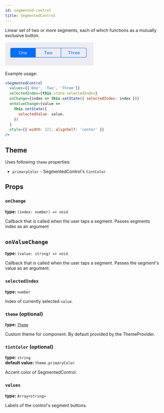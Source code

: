 ```yaml
---
id: segmented-control
title: SegmentedControl
---
```


Linear set of two or more segments, each of which functions as a mutually exclusive button. 

![Segmented Control](assets/segmented-control.png)

Example usage:
```jsx
<SegmentedControl
  values={['One', 'Two', 'Three']}
  selectedIndex={this.state.selectedIndex}
  onChange={index => this.setState({ selectedIndex: index })}
  onValueChange={value =>
    this.setState({
      selectedValue: value,
    })
  }
  style={{ width: 222, alignSelf: 'center' }}
/>
```

## Theme
Uses following `theme` properties:
- `primaryColor` - SegmentedControl's `tintColor` 
## Props

### `onChange`
**type:** `(index: number) => void`

Callback that is called when the user taps a segment.
Passes segments index as an argument

## `onValueChange`
**type:** `(value: string) => void`

Callback that is called when the user taps a segment. 
Passes the segment's value as an argument.

### `selectedIndex`
**type:** `number`

Index of currently selected `value`.

### `theme` (optional)
**type:** [`Theme`](theme.html)

Custom theme for component. By default provided by the ThemeProvider.

### `tintColor` (optional)
**type:** `string`  
**default value:** `theme.primaryColor`

Accent color of SegmentedControl.

### `values`
**type:** `Array<string>`

Labels of the control's segment buttons.

